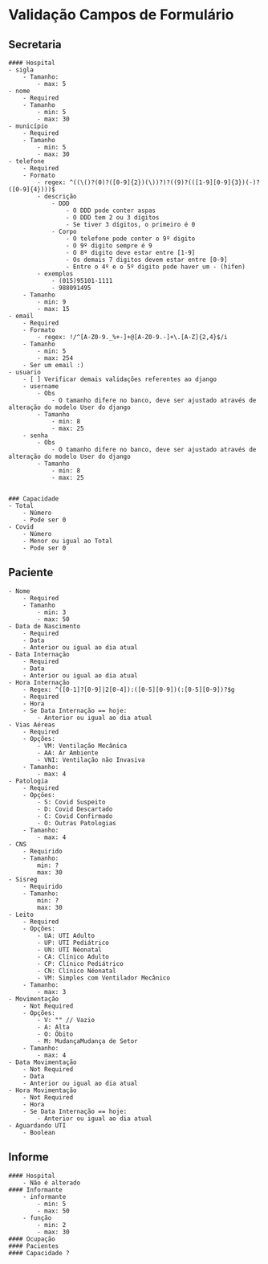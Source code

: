 # Validação Campos de Formulário

## Secretaria

    #### Hospital
    - sigla
        - Tamanho:
            - max: 5
    - nome
        - Required
        - Tamanho
            - min: 5
            - max: 30
    - município
        - Required
        - Tamanho
            - min: 5
            - max: 30
    - telefone
        - Required
        - Formato
            - regex: ^((\()?(0)?([0-9]{2})(\))?)?((9)?(([1-9][0-9]{3})(-)?([0-9]{4})))$
            - descrição
                - DDD
                    - O DDD pode conter aspas
                    - O DDD tem 2 ou 3 dígitos
                    - Se tiver 3 dígitos, o primeiro é 0
                - Corpo
                    - O telefone pode conter o 9º digito
                    - O 9º digito sempre é 9
                    - O 8º digito deve estar entre [1-9]
                    - Os demais 7 digitos devem estar entre [0-9]
                    - Entre o 4º e o 5º digito pode haver um - (hifen)
            - exemplos
                - (015)95101-1111
                - 988091495
        - Tamanho
            - min: 9
            - max: 15
    - email
        - Required
        - Formato
            - regex: !/^[A-Z0-9._%+-]+@[A-Z0-9.-]+\.[A-Z]{2,4}$/i
        - Tamanho
            - min: 5
            - max: 254
        - Ser um email :)
    - usuario
        - [ ] Verificar demais validações referentes ao django
        - username
            - Obs
                - O tamanho difere no banco, deve ser ajustado através de alteração do modelo User do django
            - Tamanho
                - min: 8
                - max: 25
        - senha
            - Obs
                - O tamanho difere no banco, deve ser ajustado através de alteração do modelo User do django
            - Tamanho
                - min: 8
                - max: 25


    ### Capacidade
    - Total
        - Número
        - Pode ser 0
    - Covid
        - Número
        - Menor ou igual ao Total
        - Pode ser 0

## Paciente
    - Nome
        - Required
        - Tamanho
            - min: 3
            - max: 50
    - Data de Nascimento
        - Required
        - Data
        - Anterior ou igual ao dia atual
    - Data Internação
        - Required
        - Data
        - Anterior ou igual ao dia atual
    - Hora Internação
        - Regex: ^([0-1]?[0-9]|2[0-4]):([0-5][0-9])(:[0-5][0-9])?$g
        - Required
        - Hora
        - Se Data Internação == hoje:
            - Anterior ou igual ao dia atual
    - Vias Aéreas
        - Required
        - Opções: 
            - VM: Ventilação Mecânica
            - AA: Ar Ambiente
            - VNI: Ventilação não Invasiva
        - Tamanho:
            - max: 4
    - Patologia
        - Required
        - Opções: 
            - S: Covid Suspeito
            - D: Covid Descartado
            - C: Covid Confirmado
            - O: Outras Patologias
        - Tamanho:
            - max: 4
    - CNS
        - Requirido
        - Tamanho:
            min: ?
            max: 30
    - Sisreg
        - Requirido
        - Tamanho:
            min: ?
            max: 30
    - Leito
        - Required
        - Opções: 
            - UA: UTI Adulto
            - UP: UTI Pediátrico
            - UN: UTI Néonatal
            - CA: Clínico Adulto
            - CP: Clínico Pediátrico
            - CN: Clínico Néonatal
            - VM: Simples com Ventilador Mecânico
        - Tamanho:
            - max: 3
    - Movimentação
        - Not Required
        - Opções: 
            - V: "" // Vazio
            - A: Alta
            - O: Óbito
            - M: MudançaMudança de Setor
        - Tamanho:
            - max: 4
    - Data Movimentação
        - Not Required
        - Data
        - Anterior ou igual ao dia atual
    - Hora Movimentação
        - Not Required
        - Hora
        - Se Data Internação == hoje:
            - Anterior ou igual ao dia atual
    - Aguardando UTI
        - Boolean

## Informe
    #### Hospital
        - Não é alterado
    #### Informante
        - informante
            - min: 5
            - max: 50
        - função
            - min: 2
            - max: 30
    #### Ocupação
    #### Pacientes
    #### Capacidade ?